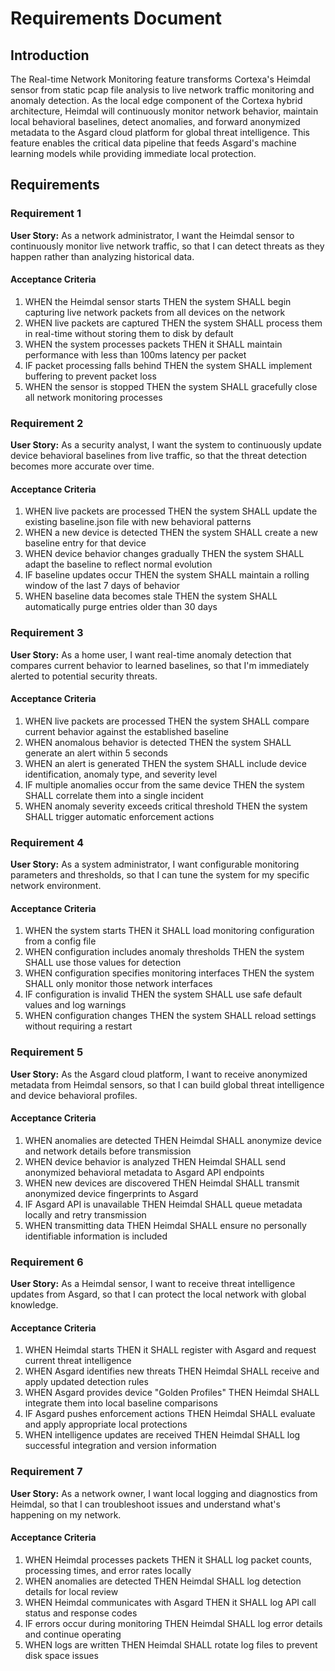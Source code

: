 # Requirements Document

## Introduction

The Real-time Network Monitoring feature transforms Cortexa's Heimdal sensor from static pcap file analysis to live network traffic monitoring and anomaly detection. As the local edge component of the Cortexa hybrid architecture, Heimdal will continuously monitor network behavior, maintain local behavioral baselines, detect anomalies, and forward anonymized metadata to the Asgard cloud platform for global threat intelligence. This feature enables the critical data pipeline that feeds Asgard's machine learning models while providing immediate local protection.

## Requirements

### Requirement 1

**User Story:** As a network administrator, I want the Heimdal sensor to continuously monitor live network traffic, so that I can detect threats as they happen rather than analyzing historical data.

#### Acceptance Criteria

1. WHEN the Heimdal sensor starts THEN the system SHALL begin capturing live network packets from all devices on the network
2. WHEN live packets are captured THEN the system SHALL process them in real-time without storing them to disk by default
3. WHEN the system processes packets THEN it SHALL maintain performance with less than 100ms latency per packet
4. IF packet processing falls behind THEN the system SHALL implement buffering to prevent packet loss
5. WHEN the sensor is stopped THEN the system SHALL gracefully close all network monitoring processes

### Requirement 2

**User Story:** As a security analyst, I want the system to continuously update device behavioral baselines from live traffic, so that the threat detection becomes more accurate over time.

#### Acceptance Criteria

1. WHEN live packets are processed THEN the system SHALL update the existing baseline.json file with new behavioral patterns
2. WHEN a new device is detected THEN the system SHALL create a new baseline entry for that device
3. WHEN device behavior changes gradually THEN the system SHALL adapt the baseline to reflect normal evolution
4. IF baseline updates occur THEN the system SHALL maintain a rolling window of the last 7 days of behavior
5. WHEN baseline data becomes stale THEN the system SHALL automatically purge entries older than 30 days

### Requirement 3

**User Story:** As a home user, I want real-time anomaly detection that compares current behavior to learned baselines, so that I'm immediately alerted to potential security threats.

#### Acceptance Criteria

1. WHEN live packets are processed THEN the system SHALL compare current behavior against the established baseline
2. WHEN anomalous behavior is detected THEN the system SHALL generate an alert within 5 seconds
3. WHEN an alert is generated THEN the system SHALL include device identification, anomaly type, and severity level
4. IF multiple anomalies occur from the same device THEN the system SHALL correlate them into a single incident
5. WHEN anomaly severity exceeds critical threshold THEN the system SHALL trigger automatic enforcement actions

### Requirement 4

**User Story:** As a system administrator, I want configurable monitoring parameters and thresholds, so that I can tune the system for my specific network environment.

#### Acceptance Criteria

1. WHEN the system starts THEN it SHALL load monitoring configuration from a config file
2. WHEN configuration includes anomaly thresholds THEN the system SHALL use those values for detection
3. WHEN configuration specifies monitoring interfaces THEN the system SHALL only monitor those network interfaces
4. IF configuration is invalid THEN the system SHALL use safe default values and log warnings
5. WHEN configuration changes THEN the system SHALL reload settings without requiring a restart

### Requirement 5

**User Story:** As the Asgard cloud platform, I want to receive anonymized metadata from Heimdal sensors, so that I can build global threat intelligence and device behavioral profiles.

#### Acceptance Criteria

1. WHEN anomalies are detected THEN Heimdal SHALL anonymize device and network details before transmission
2. WHEN device behavior is analyzed THEN Heimdal SHALL send anonymized behavioral metadata to Asgard API endpoints
3. WHEN new devices are discovered THEN Heimdal SHALL transmit anonymized device fingerprints to Asgard
4. IF Asgard API is unavailable THEN Heimdal SHALL queue metadata locally and retry transmission
5. WHEN transmitting data THEN Heimdal SHALL ensure no personally identifiable information is included

### Requirement 6

**User Story:** As a Heimdal sensor, I want to receive threat intelligence updates from Asgard, so that I can protect the local network with global knowledge.

#### Acceptance Criteria

1. WHEN Heimdal starts THEN it SHALL register with Asgard and request current threat intelligence
2. WHEN Asgard identifies new threats THEN Heimdal SHALL receive and apply updated detection rules
3. WHEN Asgard provides device "Golden Profiles" THEN Heimdal SHALL integrate them into local baseline comparisons
4. IF Asgard pushes enforcement actions THEN Heimdal SHALL evaluate and apply appropriate local protections
5. WHEN intelligence updates are received THEN Heimdal SHALL log successful integration and version information

### Requirement 7

**User Story:** As a network owner, I want local logging and diagnostics from Heimdal, so that I can troubleshoot issues and understand what's happening on my network.

#### Acceptance Criteria

1. WHEN Heimdal processes packets THEN it SHALL log packet counts, processing times, and error rates locally
2. WHEN anomalies are detected THEN Heimdal SHALL log detection details for local review
3. WHEN Heimdal communicates with Asgard THEN it SHALL log API call status and response codes
4. IF errors occur during monitoring THEN Heimdal SHALL log error details and continue operating
5. WHEN logs are written THEN Heimdal SHALL rotate log files to prevent disk space issues